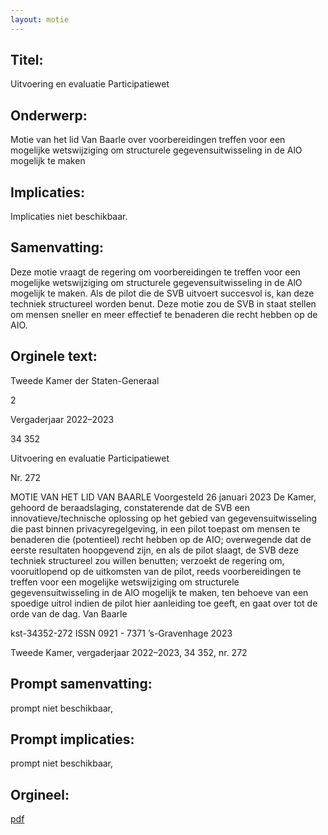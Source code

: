 ```yaml
---
layout: motie
---
```

## Titel:
Uitvoering en evaluatie Participatiewet
## Onderwerp:
Motie van het lid Van Baarle over voorbereidingen treffen voor een mogelijke wetswijziging om structurele gegevensuitwisseling in de AlO mogelijk te maken
## Implicaties:
Implicaties niet beschikbaar.
## Samenvatting:

Deze motie vraagt de regering om voorbereidingen te treffen voor een mogelijke wetswijziging om structurele gegevensuitwisseling in de AlO mogelijk te maken. Als de pilot die de SVB uitvoert succesvol is, kan deze techniek structureel worden benut. Deze motie zou de SVB in staat stellen om mensen sneller en meer effectief te benaderen die recht hebben op de AIO.
## Orginele text:


Tweede Kamer der Staten-Generaal

2

Vergaderjaar 2022–2023

34 352

Uitvoering en evaluatie Participatiewet

Nr. 272

MOTIE VAN HET LID VAN BAARLE
Voorgesteld 26 januari 2023
De Kamer,
gehoord de beraadslaging,
constaterende dat de SVB een innovatieve/technische oplossing op het
gebied van gegevensuitwisseling die past binnen privacyregelgeving, in
een pilot toepast om mensen te benaderen die (potentieel) recht hebben
op de AIO;
overwegende dat de eerste resultaten hoopgevend zijn, en als de pilot
slaagt, de SVB deze techniek structureel zou willen benutten;
verzoekt de regering om, vooruitlopend op de uitkomsten van de pilot,
reeds voorbereidingen te treffen voor een mogelijke wetswijziging om
structurele gegevensuitwisseling in de AlO mogelijk te maken, ten
behoeve van een spoedige uitrol indien de pilot hier aanleiding toe geeft,
en gaat over tot de orde van de dag.
Van Baarle

kst-34352-272
ISSN 0921 - 7371
’s-Gravenhage 2023

Tweede Kamer, vergaderjaar 2022–2023, 34 352, nr. 272


## Prompt samenvatting:
prompt niet beschikbaar,

## Prompt implicaties:
prompt niet beschikbaar,
## Orgineel:
[pdf](https://gegevensmagazijn.tweedekamer.nl/OData/v4/2.0/Document(9a1e2a6f-ee8a-47b8-9a3c-d3edbbb4b5de)/resource)
